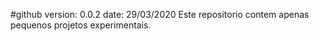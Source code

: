 #github
version: 0.0.2 date: 29/03/2020
Este repositorio contem apenas pequenos projetos experimentais.